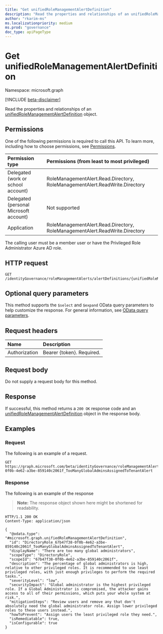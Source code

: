 ```yaml
---
title: "Get unifiedRoleManagementAlertDefinition"
description: "Read the properties and relationships of an unifiedRoleManagementAlertDefinition object."
author: "rkarim-ms"
ms.localizationpriority: medium
ms.prod: "governance"
doc_type: apiPageType
---
```


# Get unifiedRoleManagementAlertDefinition
Namespace: microsoft.graph

[!INCLUDE [beta-disclaimer](../../includes/beta-disclaimer.md)]

Read the properties and relationships of an [unifiedRoleManagementAlertDefinition](../resources/unifiedrolemanagementalertdefinition.md) object.

## Permissions
One of the following permissions is required to call this API. To learn more, including how to choose permissions, see [Permissions](/graph/permissions-reference).

|Permission type|Permissions (from least to most privileged)|
|:---|:---|
|Delegated (work or school account)|RoleManagementAlert.Read.Directory, RoleManagementAlert.ReadWrite.Directory|
|Delegated (personal Microsoft account)|Not supported|
|Application|RoleManagementAlert.Read.Directory, RoleManagementAlert.ReadWrite.Directory|

The calling user must be a member user or have the Privileged Role Administrator Azure AD role.

## HTTP request

<!-- {
  "blockType": "ignored"
}
-->
``` http
GET /identityGovernance/roleManagementAlerts/alertDefinitions/{unifiedRoleManagementAlertDefinitionId}
```

## Optional query parameters
This method supports the `$select` and `$expand` OData query parameters to help customize the response. For general information, see [OData query parameters](/graph/query-parameters).

## Request headers
|Name|Description|
|:---|:---|
|Authorization|Bearer {token}. Required.|

## Request body
Do not supply a request body for this method.

## Response

If successful, this method returns a `200 OK` response code and an [unifiedRoleManagementAlertDefinition](../resources/unifiedrolemanagementalertdefinition.md) object in the response body.

## Examples

### Request
The following is an example of a request.
<!-- {
  "blockType": "request",
  "name": "get_unifiedrolemanagementalertdefinition"
}
-->
``` http
GET https://graph.microsoft.com/beta/identityGovernance/roleManagementAlerts/alertDefinitions/DirectoryRole_67b47f38-0f0b-4e62-a3be-859140c2061f_TooManyGlobalAdminsAssignedToTenantAlert
```

### Response
The following is an example of the response
>**Note:** The response object shown here might be shortened for readability.
<!-- {
  "blockType": "response",
  "truncated": true,
  "@odata.type": "microsoft.graph.unifiedRoleManagementAlertDefinition"
}
-->
``` http
HTTP/1.1 200 OK
Content-Type: application/json

{
  "@odata.type": "#microsoft.graph.unifiedRoleManagementAlertDefinition",
  "id": "DirectoryRole_67b47f38-0f0b-4e62-a3be-859140c2061f_TooManyGlobalAdminsAssignedToTenantAlert",
  "displayName": "There are too many global administrators",
  "scopeType": "DirectoryRole",
  "scopeId": "67b47f38-0f0b-4e62-a3be-859140c2061f",
  "description": "The percentage of global administrators is high, relative to other privileged roles. It is recommended to use least privileged roles, with just enough privileges to perform the required tasks.",
  "severityLevel": "low",
  "securityImpact": "Global administrator is the highest privileged role. If a Global Administrator is compromised, the attacker gains access to all of their permissions, which puts your whole system at risk.",
  "mitigationSteps": "Review users and remove any that don't absolutely need the global administrator role. Assign lower privileged roles to these users instead.",
  "howToPrevent": "Assign users the least privileged role they need.",
  "isRemediatable": true,
  "isConfigurable": true
}
```

